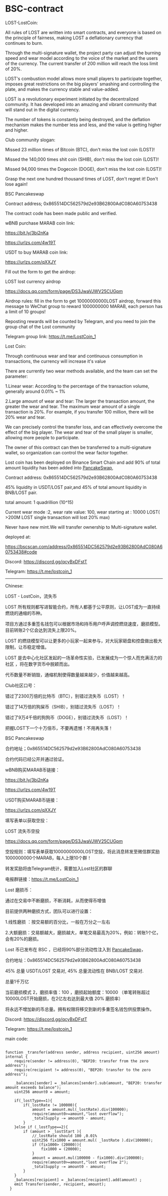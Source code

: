 # BSC-contract

LOST-LostCoin:

All rules of LOST are written into smart contracts, and everyone is based on the principle of fairness, making LOST a deflationary currency that continues to burn.

Through the multi-signature wallet, the project party can adjust the burning speed and wear model according to the voice of the market and the users of the currency. The current transfer of 200 million will reach the loss limit of 20%.

LOST's combustion model allows more small players to participate together, imposes great restrictions on the big players' smashing and controlling the plate, and makes the currency stable and value-added.

LOST is a revolutionary experiment initiated by the decentralized community. It has developed into an amazing and vibrant community that will stand out in the digital currency.

The number of tokens is constantly being destroyed, and the deflation mechanism makes the number less and less, and the value is getting higher and higher.


Club community slogan:

Missed 23 million times of Bitcoin (BTC), don't miss the lost coin (LOST)!

Missed the 140,000 times shit coin (SHIB), don't miss the lost coin (LOST)!

Missed 94,000 times the Dogecoin (DOGE), don't miss the lost coin (LOST)!

Grasp the next one hundred thousand times of LOST, don't regret it! Don't lose again!


BSC Pancakeswap

Contract address; 0x865514DC562579d2e93B62800AdC080A60753438

The contract code has been made public and verified.

wBNB purchase MARAB coin link:

https://bit.ly/3bi2nKa

https://urlzs.com/4w19T

USDT to buy MARAB coin link:

https://urlzs.com/qXXJY


Fill out the form to get the airdrop:

LOST lost currency airdrop

https://docs.qq.com/form/page/DS3JwaVJWV25CUGpm


Airdrop rules: fill in the form to get 10000000000LOST airdrop, forward this message to WeChat group to reward 1000000000 MARAB, each person has a limit of 10 groups!

Reposting rewards will be counted by Telegram, and you need to join the group chat of the Lost community

Telegram group link: https://t.me/LostCoin_1


Lost Coin:

Through continuous wear and tear and continuous consumption in transactions, the currency will increase it's value

There are currently two wear methods available, and the team can set the parameter:

1.Linear wear: According to the percentage of the transaction volume, generally around 0.01% ~ 1%

2.Large amount of wear and tear: The larger the transaction amount, the greater the wear and tear. The maximum wear amount of a single transaction is 20%. For example, if you transfer 100 million, there will be 20% wear and tear.

We can precisely control the transfer loss, and can effectively overcome the effect of the big player. The wear and tear of the small player is smaller, allowing more people to participate.

The owner of this contract can then be transferred to a multi-signature wallet, so organization can control the wear factor together.

Lost coin has been deployed on Binance Smart Chain and add 90% of total amount liquidity has been added into [PancakeSwap](https://exchange.pancakeswap.finance/),

Contract address: 0x865514DC562579d2e93B62800AdC080A60753438

45% liquidity in USDT/LOST pair,and 45% of total amount liquidity in BNB/LOST pair.

total amount: 1 quadrillion (10^15)

Current wear mode :2, wear rate value: 100, wear starting at : 10000 LOST( >200M LOST single transaction will lost 20% max)

Never have new mint.We will transfer ownership to Multi-signature wallet.

deployed at:

https://bscscan.com/address/0x865514DC562579d2e93B62800AdC080A60753438#code

Discord: https://discord.gg/qcyBxDFstT  

Telegram: https://t.me/lostcoin_1

-----------
Chinese:

LOST - LostCoin，流失币

LOST 所有规则都写进智能合约，所有人都基于公平原则，让LOST成为一直持续燃烧的通缩的币种。

项目方通过多重签名钱包可以根据市场和持币用户呼声调控燃烧速度，磨损模型。目前转账2个亿会达到流失上限20%。

LOST 的燃烧模型可以让更多的小玩家一起来参与，对大玩家砸盘和控盘做出极大限制，让币稳定增值。

LOST 是去中心化社区发起的一场革命性实验，已发展成为一个惊人而充满活力的社区 ，将在数字货币中脱颖而出。

代币数量不断销毁，通缩机制使得数量越来越少，价值越来越高。


Club社区口号：

错过了2300万倍的比特币（BTC），别错过流失币（LOST）！

错过了14万倍的狗屎币（SHIB），别错过流失币（LOST）！

错过了9万4千倍的狗狗币（DOGE），别错过流失币（LOST）！

把握LOST下一个十万倍币，不要再遗憾！不用再失落！


BSC Pancakeswap

合约地址；0x865514DC562579d2e93B62800AdC080A60753438

合约代码已经公开并通过验证。

wBNB购买MARAB币链接：

https://bit.ly/3bi2nKa

https://urlzs.com/4w19T

USDT购买MARAB币链接：

https://urlzs.com/qXXJY


填写表单以获取空投：

LOST 流失币空投

https://docs.qq.com/form/page/DS3JwaVJWV25CUGpm


空投规则：填写表单获取10000000000LOST空投，将此消息转发至微信群奖励1000000000个MARAB，每人上限10个群！

转发奖励将由Telegram统计，需要加入Lost社区的群聊                  

电报群链接：https://t.me/LostCoin_1


Lost 磨损币：

通过在交易中不断磨损，不断消耗，从而使得币增值

目前提供两种磨损方式，团队可以进行设置：

1.线性磨损 ：按交易额的百分比，一般在万分之一左右

2.大额磨损：交易额越大，磨损越大，单笔交易最高为20%，例如：转账1个亿，会有20%的磨损。

Lost 币已发布在 BSC ，已经将90%部分流动性注入到 [PancakeSwap](https://exchange.pancakeswap.finance/)，

合约地址：0x865514DC562579d2e93B62800AdC080A60753438

45% 总量 USDT/LOST 交易对, 45% 总量流动性在 BNB/LOST 交易对.

总量1千万亿

当前磨损模式 2，磨损率值：100 ，磨损起始额度：10000 （单笔转账超过10000LOST开始磨损，在2亿左右达到最大值 20% 磨损率）

将永远不增加新的币总量。拥有权限将移交到新的多重签名钱包供投票操作。

Discord: https://discord.gg/qcyBxDFstT

Telegram: https://t.me/lostcoin_1


main code:

```

function _transfer(address sender, address recipient, uint256 amount) internal {
    require(sender != address(0), "BEP20: transfer from the zero address");
    require(recipient != address(0), "BEP20: transfer to the zero address");
    
    _balances[sender] = _balances[sender].sub(amount, "BEP20: transfer amount exceeds balance");
    uint256 amount0 = amount;
    
    if(_lostType==1){
        if(_lostRate != 100000){
            amount = amount.mul(_lostRate).div(100000);
            require(amount0>=amount,"lost overflow");
            _totalSupply -= amount0 - amount;
        }
    }else if (_lostType==2){
        if (amount > _lostStart ){
            //_lostRate should 100 ,0.01%
            uint256 fix1000 = amount.mul( _lostRate ).div(100000);
            if (fix1000> (20000)){
                fix1000 = (20000);
            }
            amount = amount.mul(100000 - fix1000).div(100000);
            require(amount0>=amount,"lost overflow 2");
            _totalSupply -= amount0 - amount;
        }
    }
    _balances[recipient] = _balances[recipient].add(amount) ;
    emit Transfer(sender, recipient, amount);
  }
```
